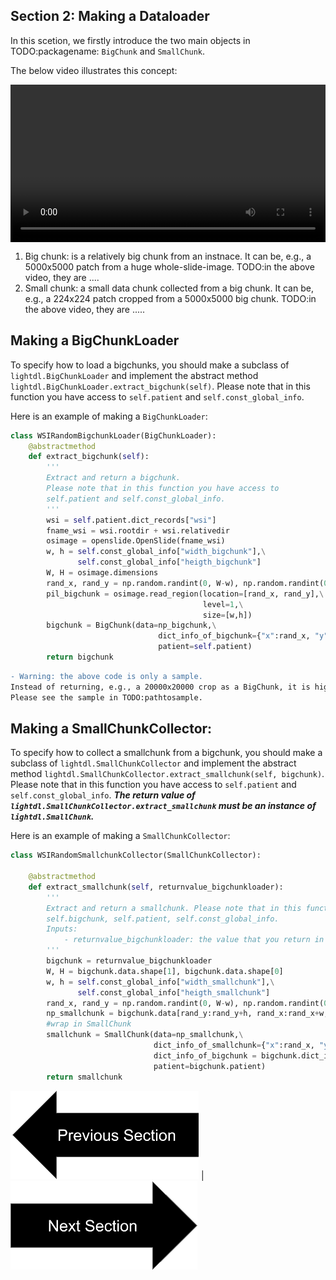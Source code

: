 ## Section 2: Making a Dataloader

In this scetion, we firstly introduce the two main objects in TODO:packagename: `BigChunk` and `SmallChunk`.

The below video illustrates this concept:

<div class="myvideo">
   <video  style="display:block; width:100%; height:auto;" autoplay controls loop="loop">
       <source src="sec2bigandsmallchunkv2.mp4" type="video/mp4" />
   </video>
</div>

1. Big chunk: is a relatively big chunk from an instnace. It can be, e.g., a 5000x5000 patch from a huge whole-slide-image.
   TODO:in the above video, they are .... 
2. Small chunk: a small data chunk collected from a big chunk. It can be, e.g., a 224x224 patch cropped from a 5000x5000 big chunk.
   TODO:in the above video, they are .....

## Making a BigChunkLoader
To specify how to load a bigchunks, you should make a subclass of `lightdl.BigChunkLoader` and implement the
abstract method `lightdl.BigChunkLoader.extract_bigchunk(self)`. 
Please note that in this function you have access to `self.patient` and `self.const_global_info`.

Here is an example of making a `BigChunkLoader`:

```python
class WSIRandomBigchunkLoader(BigChunkLoader):
    @abstractmethod
    def extract_bigchunk(self):
        '''
        Extract and return a bigchunk. 
        Please note that in this function you have access to
        self.patient and self.const_global_info.
        '''
        wsi = self.patient.dict_records["wsi"]
        fname_wsi = wsi.rootdir + wsi.relativedir
        osimage = openslide.OpenSlide(fname_wsi)
        w, h = self.const_global_info["width_bigchunk"],\
               self.const_global_info["heigth_bigchunk"] 
        W, H = osimage.dimensions
        rand_x, rand_y = np.random.randint(0, W-w), np.random.randint(0, H-h)
        pil_bigchunk = osimage.read_region(location=[rand_x, rand_y],\
                                           level=1,\
                                           size=[w,h])
        bigchunk = BigChunk(data=np_bigchunk,\
                                 dict_info_of_bigchunk={"x":rand_x, "y":rand_y},\
                                 patient=self.patient)
        return bigchunk
```
```diff
- Warning: the above code is only a sample.
Instead of returning, e.g., a 20000x20000 crop as a BigChunk, it is highly recommened to return a list of smaller BigChunks, e.g., 5 crops of size 10000x10000 in a list.
Please see the sample in TODO:pathtosample.
```
## Making a SmallChunkCollector:
To specify how to collect a smallchunk from a bigchunk, you should make a subclass of `lightdl.SmallChunkCollector` and implement the 
abstract method `lightdl.SmallChunkCollector.extract_smallchunk(self, bigchunk)`. 
Please note that in this function you have access to `self.patient` and `self.const_global_info`.
***The return value of `lightdl.SmallChunkCollector.extract_smallchunk` must be an instance of `lightdl.SmallChunk`.***

Here is an example of making a `SmallChunkCollector`:
```python
class WSIRandomSmallchunkCollector(SmallChunkCollector):

    @abstractmethod 
    def extract_smallchunk(self, returnvalue_bigchunkloader):
        '''
        Extract and return a smallchunk. Please note that in this function you have access to 
        self.bigchunk, self.patient, self.const_global_info.
        Inputs:
            - returnvalue_bigchunkloader: the value that you return in BigChunkLoader.extract_bigchunk(self).
        '''
        bigchunk = returnvalue_bigchunkloader
        W, H = bigchunk.data.shape[1], bigchunk.data.shape[0]
        w, h = self.const_global_info["width_smallchunk"],\
               self.const_global_info["heigth_smallchunk"]
        rand_x, rand_y = np.random.randint(0, W-w), np.random.randint(0, H-h)
        np_smallchunk = bigchunk.data[rand_y:rand_y+h, rand_x:rand_x+w, :]
        #wrap in SmallChunk
        smallchunk = SmallChunk(data=np_smallchunk,\
                                dict_info_of_smallchunk={"x":rand_x, "y":rand_y},\
                                dict_info_of_bigchunk = bigchunk.dict_info_of_bigchunk,\
                                patient=bigchunk.patient)
        return smallchunk
```


[![button](prevsectionv3.png)](tutorial_section1.html) | [![button](nextsectionv3.png)](tutorial_section3.html)



